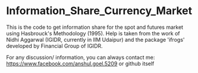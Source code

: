 # Information_Share_Currency_Market
This is the code to get information share for the spot and futures market using Hasbrouck's Methodology (1995).  Help is taken from the work of Nidhi Aggarwal (IGIDR, currently in IIM Udaipur) and the package 'ifrogs' developed by Financial Group of IGIDR.

For any discussion/ information, you can always contact me:
https://www.facebook.com/anshul.goel.5209
or github itself
